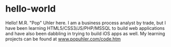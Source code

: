# hello-world

Hello!  M.R. "Pop" Uhler here.
I am a business process analyst by trade, but I have been learning HTML5/CSS3/JS/PHP/MSSQL to build web applications and have also been dabbling in trying to build iOS apps as well.  My learning projects can be found at www.popuhler.com/code.htm

